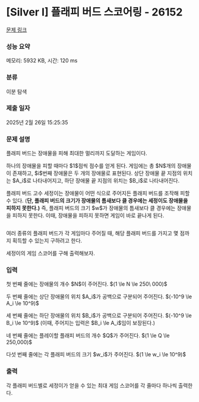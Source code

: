 # [Silver I] 플래피 버드 스코어링 - 26152 

[문제 링크](https://www.acmicpc.net/problem/26152) 

### 성능 요약

메모리: 5932 KB, 시간: 120 ms

### 분류

이분 탐색

### 제출 일자

2025년 2월 26일 15:25:35

### 문제 설명

<p>플래피 버드는 장애물을 피해 최대한 멀리까지 도달하는 게임이다. </p>

<p>하나의 장애물을 피할 때마다 $1$점씩 점수를 얻게 된다. 게임에는 총 $N$개의 장애물이 존재하고, $i$번째 장애물은 두 개의 장애물로 표현된다. 상단 장애물 끝 지점의 위치는 $A_i$로 나타내어지고, 하단 장애물 끝 지점의 위치는 $B_i$로 나타내어진다.</p>

<p>플래피 버드 고수 세정이는 장애물이 어떤 식으로 주어지든 플래피 버드를 조작해 피할 수 있다. (<strong>단, 플래피 버드의 크기가 장애물의 틈새보다 클 경우에는 세정이도 장애물을 피하지 못한다.)</strong> 즉, 플래피 버드의 크기 $w$가 장애물의 틈새보다 클 경우에는 장애물을 피하지 못한다. 이때, 장애물을 피하지 못하면 게임이 바로 끝나게 된다.</p>

<p style="text-align: center;"><img alt="" src=""></p>

<p>여러 종류의 플래피 버드가 각 게임마다 주어질 때, 해당 플래피 버드를 가지고 몇 점까지 획득할 수 있는지 구하려고 한다.</p>

<p>세정이의 게임 스코어를 구해 출력해보자.</p>

### 입력 

 <p>첫 번째 줄에는 장애물의 개수 $N$이 주어진다. $(1 \le N \le 250\ 000)$</p>

<p>두 번째 줄에는 상단 장애물의 위치 $A_i$가 공백으로 구분되어 주어진다. $(-10^9 \le A_i \le 10^9)$</p>

<p>세 번째 줄에는 하단 장애물의 위치 $B_i$가 공백으로 구분되어 주어진다. $(-10^9 \le B_i \le 10^9)$ (이때, 주어지는 입력은 $B_i \le A_i$임이 보장된다.)</p>

<p>네 번째 줄에는 플레이할 플래피 버드의 개수 $Q$가 주어진다. $(1 \le Q \le 250,000)$</p>

<p>다섯 번째 줄에는 각 플래피 버드의 크기 $w_i$가 주어진다. $(1 \le w_i \le 10^9)$</p>

### 출력 

 <p>각 플래피 버드별로 세정이가 얻을 수 있는 최대 게임 스코어를 각 줄마다 하나씩 출력한다.</p>

